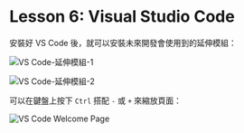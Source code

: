 # Lesson 6: Visual Studio Code

安裝好 VS Code 後，就可以安裝未來開發會使用到的延伸模組：

![VS Code-延伸模組-1](https://github.com/user-attachments/assets/b134e7db-87e7-486e-b08c-1031e81861ae)

![VS Code-延伸模組-2](https://github.com/user-attachments/assets/2db3c4a0-a3db-4048-aad6-d74be3984f90)

可以在鍵盤上按下 `Ctrl` 搭配 `-` 或 `+` 來縮放頁面：

![VS Code Welcome Page](https://github.com/user-attachments/assets/52e37494-8441-4b7a-9aa9-10e883a3cb8b)
